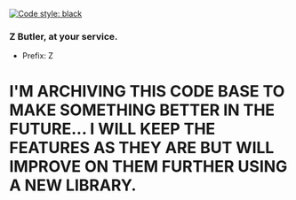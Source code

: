 [![Code style: black](https://img.shields.io/badge/code%20style-black-000000.svg)](https://github.com/psf/black)

### Z Butler, at your service.

- Prefix: Z

# I'M ARCHIVING THIS CODE BASE TO MAKE SOMETHING BETTER IN THE FUTURE... I WILL KEEP THE FEATURES AS THEY ARE BUT WILL IMPROVE ON THEM FURTHER USING A NEW LIBRARY.

